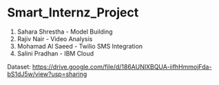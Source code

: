 # Smart_Internz_Project

1) Sahara Shrestha - Model Building
2) Rajiv Nair - Video Analysis
3) Mohamad Al Saeed - Twilio SMS Integration 
4) Salini Pradhan - IBM Cloud

Dataset: https://drive.google.com/file/d/186AUNIXBQUA-iifhHmmojFda-bS1dJ5w/view?usp=sharing
